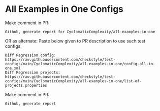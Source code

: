 # All Examples in One Configs
Make comment in PR:
```
Github, generate report for CyclomaticComplexity/all-examples-in-one
```
OR as alternate:
Paste below given to PR description to use such test configs:
```
Diff Regression config: https://raw.githubusercontent.com/checkstyle/test-configs/main/CyclomaticComplexity/all-examples-in-one/config-all-in-one.xml
Diff Regression projects: https://raw.githubusercontent.com/checkstyle/test-configs/main/CyclomaticComplexity/all-examples-in-one/list-of-projects.properties
```
Make comment in PR:
```
Github, generate report
```
